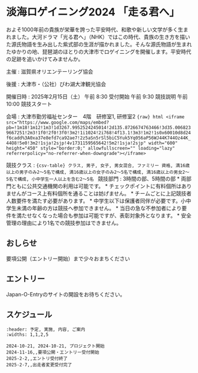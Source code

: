 # 淡海ロゲイニング2024 「走る君へ」

およそ1000年前の貴族が栄華を誇った平安時代、和歌や新しい文学が多く生まれました。大河ドラマ「光る君へ」（NHK）ではこの時代、貴族の生き方を描いた源氏物語を生み出した紫式部の生涯が描かれました。そんな源氏物語が生まれたゆかりの地、琵琶湖のほとりの大津市でロゲイニングを開催します。平安時代の足跡を追いかけてみませんか。

主催
    : 滋賀県オリエンテーリング協会

後援
    : 大津市・（公社）びわ湖大津観光協会

開催日時
    : 2025年2月15日（土） 
       午前 8:30 受付開始 午前 9:30 競技説明 午前 10:00 競技スタート

会場
    : 大津市勤労福祉センター　4階　研修室1, 研修室2
      ```{raw} html
      <iframe src="https://www.google.com/maps/embed?pb=!1m18!1m12!1m3!1d3267.9952524245014!2d135.8726674763466!3d35.0068239667251!2m3!1f0!2f0!3f0!3m2!1i1024!2i768!4f13.1!3m3!1m2!1s0x60010d8d24f6cadd%3A0xa37e8efd7ca92ae7!2z5aSn5rSl5biC5Yuk5Yq056aP56WJ44K744Oz44K_44O8!5e0!3m2!1sja!2sjp!4v1731159565642!5m2!1sja!2sjp" width="600" height="450" style="border:0;" allowfullscreen="" loading="lazy" referrerpolicy="no-referrer-when-downgrade"></iframe>
      ```

競技クラス
    : ```{csv-table}
      クラス, 男子, 女子, 男女混合, ファミリー
      資格, 満16歳以上の男子のみ2～5名で構成, 満16歳以上の女子のみ2～5名で構成, 満16歳以上の男女2～5名で構成, 小中学生一人以上を含む2～5名
      ```
競技部門
    : 3時間の部、5時間の部
      * 両部門ともに公共交通機関の利用は可能です。
      * チェックポイントに有料個所はありませんがコース上有料個所を通ることは妨げません。
      * チームごとに上記競技者人数要件を満たす必要があります。
      * 中学生以下は保護者同伴が必要です。小中学生未満の年齢の方は競技へ参加できません。
      * 当日の急な不参加者により要件を満たせなくなった場合も参加は可能ですが、表彰対象外となります。
      * 安全管理の理由により1名での競技参加はできません。

## おしらせ

要項公開（エントリー開始）まで少々おまちください

## エントリー

Japan-O-Entryのサイトの開設をお待ちください。

## スケジュール

```{csv-table}
:header: 予定, 実施, 内容, ご案内
:widths: 1,1,2,5

2024-10-21, 2024-10-21, プロジェクト開始
2024-11-16,,要項公開・エントリー受付開始
2025-2-2,,エントリ受付終了
2025-2-7,,出走者変更受付完了
```